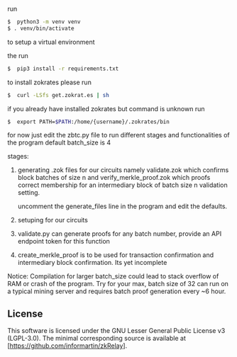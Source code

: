run 

``` bash
$  python3 -m venv venv
$ . venv/bin/activate
```
to setup a virtual environment

the run 
``` bash
$  pip3 install -r requirements.txt
```
to install zokrates please run

```bash
$  curl -LSfs get.zokrat.es | sh
```
if you already have installed zokrates but command is unknown run

```bash
$  export PATH=$PATH:/home/{username}/.zokrates/bin
```
for now just edit the zbtc.py file to run different stages and functionalities of the program
default batch_size is 4

stages:

1. generating .zok files for our circuits namely validate.zok which confirms block batches of size n
    and verify_merkle_proof.zok which proofs correct membership for an intermediary block of batch size n validation setting.

    uncomment the generate_files line in the program and edit the defaults.

2. setuping for our circuits 

3. validate.py can generate proofs for any batch number, provide an API endpoint token for this function

4. create_merkle_proof is to be used for transaction confirmation and intermediary block confirmation. Its yet incomplete

Notice: Compilation for larger batch_size could lead to stack overflow of RAM or crash of the program. Try for your max, batch size of 32 can run on a typical mining server and requires batch proof generation every ~6 hour.

## License

This software is licensed under the GNU Lesser General Public License v3 (LGPL-3.0). 
The minimal corresponding source is available at [https://github.com/informartin/zkRelay].